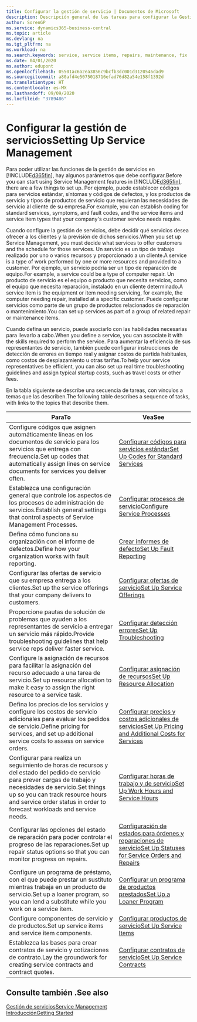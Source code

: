 ```yaml
---
title: Configurar la gestión de servicio | Documentos de Microsoft
description: Descripción general de las tareas para configurar la Gestión de servicios para adaptarla a la forma en que sus organizaciones gestionan sus servicios.
author: SorenGP
ms.service: dynamics365-business-central
ms.topic: article
ms.devlang: na
ms.tgt_pltfrm: na
ms.workload: na
ms.search.keywords: service, service items, repairs, maintenance, fix
ms.date: 04/01/2020
ms.author: edupont
ms.openlocfilehash: 05501ac6a2ea3856c9bcfb3dc001d3120546dad9
ms.sourcegitcommit: a80afd4e5075018716efad76d82a54e158f1392d
ms.translationtype: HT
ms.contentlocale: es-MX
ms.lasthandoff: 09/09/2020
ms.locfileid: "3789486"
---
```

# <a name="setting-up-service-management"></a><span data-ttu-id="c1a4d-103">Configurar la gestión de servicios</span><span class="sxs-lookup"><span data-stu-id="c1a4d-103">Setting Up Service Management</span></span>
<span data-ttu-id="c1a4d-104">Para poder utilizar las funciones de la gestión de servicios en [!INCLUDE[d365fin](includes/d365fin_md.md)], hay algunos parámetros que debe configurar.</span><span class="sxs-lookup"><span data-stu-id="c1a4d-104">Before you can start using Service Management features in [!INCLUDE[d365fin](includes/d365fin_md.md)], there are a few things to set up.</span></span> <span data-ttu-id="c1a4d-105">Por ejemplo, puede establecer códigos para servicios estándar, síntomas y códigos de defectos, y los productos de servicio y tipos de productos de servicio que requieran las necesidades de servicio al cliente de su empresa.</span><span class="sxs-lookup"><span data-stu-id="c1a4d-105">For example, you can establish coding for standard services, symptoms, and fault codes, and the service items and service item types that your company's customer service needs require.</span></span>  

<span data-ttu-id="c1a4d-106">Cuando configure la gestión de servicios, debe decidir qué servicios desea ofrecer a los clientes y la previsión de dichos servicios.</span><span class="sxs-lookup"><span data-stu-id="c1a4d-106">When you set up Service Management, you must decide what services to offer customers and the schedule for those services.</span></span> <span data-ttu-id="c1a4d-107">Un servicio es un tipo de trabajo realizado por uno o varios recursos y proporcionado a un cliente.</span><span class="sxs-lookup"><span data-stu-id="c1a4d-107">A service is a type of work performed by one or more resources and provided to a customer.</span></span> <span data-ttu-id="c1a4d-108">Por ejemplo, un servicio podría ser un tipo de reparación de equipo.</span><span class="sxs-lookup"><span data-stu-id="c1a4d-108">For example, a service could be a type of computer repair.</span></span> <span data-ttu-id="c1a4d-109">Un producto de servicio es el equipo o producto que necesita servicios, como el equipo que necesita reparación, instalado en un cliente determinado.</span><span class="sxs-lookup"><span data-stu-id="c1a4d-109">A service item is the equipment or item needing servicing, for example, the computer needing repair, installed at a specific customer.</span></span> <span data-ttu-id="c1a4d-110">Puede configurar servicios como parte de un grupo de productos relacionados de reparación o mantenimiento.</span><span class="sxs-lookup"><span data-stu-id="c1a4d-110">You can set up services as part of a group of related repair or maintenance items.</span></span>  
  
<span data-ttu-id="c1a4d-111">Cuando defina un servicio, puede asociarlo con las habilidades necesarias para llevarlo a cabo.</span><span class="sxs-lookup"><span data-stu-id="c1a4d-111">When you define a service, you can associate it with the skills required to perform the service.</span></span> <span data-ttu-id="c1a4d-112">Para aumentar la eficiencia de sus representantes de servicio, también puede configurar instrucciones de detección de errores en tiempo real y asignar costos de partida habituales, como costos de desplazamiento u otras tarifas.</span><span class="sxs-lookup"><span data-stu-id="c1a4d-112">To help your service representatives be efficient, you can also set up real time troubleshooting guidelines and assign typical startup costs, such as travel costs or other fees.</span></span>  

<span data-ttu-id="c1a4d-113">En la tabla siguiente se describe una secuencia de tareas, con vínculos a temas que las describen.</span><span class="sxs-lookup"><span data-stu-id="c1a4d-113">The following table describes a sequence of tasks, with links to the topics that describe them.</span></span>  
  
| <span data-ttu-id="c1a4d-114">Para</span><span class="sxs-lookup"><span data-stu-id="c1a4d-114">To</span></span> | <span data-ttu-id="c1a4d-115">Vea</span><span class="sxs-lookup"><span data-stu-id="c1a4d-115">See</span></span> |
| --- | --- |
| <span data-ttu-id="c1a4d-116">Configure códigos que asignen automáticamente líneas en los documentos de servicio para los servicios que entrega con frecuencia.</span><span class="sxs-lookup"><span data-stu-id="c1a4d-116">Set up codes that automatically assign lines on service documents for services you deliver often.</span></span> |[<span data-ttu-id="c1a4d-117">Configurar códigos para servicios estándar</span><span class="sxs-lookup"><span data-stu-id="c1a4d-117">Set Up Codes for Standard Services</span></span>](service-how-setup-service-coding.md)|
| <span data-ttu-id="c1a4d-118">Establezca una configuración general que controle los aspectos de los procesos de administración de servicios.</span><span class="sxs-lookup"><span data-stu-id="c1a4d-118">Establish general settings that control aspects of Service Management Processes.</span></span>|[<span data-ttu-id="c1a4d-119">Configurar procesos de servicio</span><span class="sxs-lookup"><span data-stu-id="c1a4d-119">Configure Service Processes</span></span>](service-setup-service-processes.md)|
| <span data-ttu-id="c1a4d-120">Defina cómo funciona su organización con el informe de defectos.</span><span class="sxs-lookup"><span data-stu-id="c1a4d-120">Define how your organization works with fault reporting.</span></span> |[<span data-ttu-id="c1a4d-121">Crear informes de defecto</span><span class="sxs-lookup"><span data-stu-id="c1a4d-121">Set Up Fault Reporting</span></span>](service-how-setup-fault-reporting.md) |
| <span data-ttu-id="c1a4d-122">Configurar las ofertas de servicio que su empresa entrega a los clientes.</span><span class="sxs-lookup"><span data-stu-id="c1a4d-122">Set up the service offerings that your company delivers to customers.</span></span>|[<span data-ttu-id="c1a4d-123">Configurar ofertas de servicio</span><span class="sxs-lookup"><span data-stu-id="c1a4d-123">Set Up Service Offerings</span></span>](service-how-setup-service-offerings.md)|
| <span data-ttu-id="c1a4d-124">Proporcione pautas de solución de problemas que ayuden a los representantes de servicio a entregar un servicio más rápido.</span><span class="sxs-lookup"><span data-stu-id="c1a4d-124">Provide troubleshooting guidelines that help service reps deliver faster service.</span></span> |[<span data-ttu-id="c1a4d-125">Configurar detección errores</span><span class="sxs-lookup"><span data-stu-id="c1a4d-125">Set Up Troubleshooting</span></span>](service-how-setup-troubleshooting.md) |
| <span data-ttu-id="c1a4d-126">Configure la asignación de recursos para facilitar la asignación del recurso adecuado a una tarea de servicio.</span><span class="sxs-lookup"><span data-stu-id="c1a4d-126">Set up resource allocation to make it easy to assign the right resource to a service task.</span></span> |[<span data-ttu-id="c1a4d-127">Configurar asignación de recursos</span><span class="sxs-lookup"><span data-stu-id="c1a4d-127">Set Up Resource Allocation</span></span>](service-how-setup-resource-allocation.md) |
| <span data-ttu-id="c1a4d-128">Defina los precios de los servicios y configure los costos de servicio adicionales para evaluar los pedidos de servicio.</span><span class="sxs-lookup"><span data-stu-id="c1a4d-128">Define pricing for services, and set up additional service costs to assess on service orders.</span></span> |[<span data-ttu-id="c1a4d-129">Configurar precios y costos adicionales de servicios</span><span class="sxs-lookup"><span data-stu-id="c1a4d-129">Set Up Pricing and Additional Costs for Services</span></span>](service-how-setup-service-costs-pricing.md)|
| <span data-ttu-id="c1a4d-130">Configurar para realiza un seguimiento de horas de recursos y del estado del pedido de servicio para prever cargas de trabajo y necesidades de servicio.</span><span class="sxs-lookup"><span data-stu-id="c1a4d-130">Set things up so you can track resource hours and service order status in order to forecast workloads and service needs.</span></span>|[<span data-ttu-id="c1a4d-131">Configurar horas de trabajo y de servicio</span><span class="sxs-lookup"><span data-stu-id="c1a4d-131">Set Up Work Hours and Service Hours</span></span>](service-how-setup-work-service-hours.md)|
| <span data-ttu-id="c1a4d-132">Configurar las opciones del estado de reparación para poder controlar el progreso de las reparaciones.</span><span class="sxs-lookup"><span data-stu-id="c1a4d-132">Set up repair status options so that you can monitor progress on repairs.</span></span> | [<span data-ttu-id="c1a4d-133">Configuración de estados para órdenes y reparaciones de servicio</span><span class="sxs-lookup"><span data-stu-id="c1a4d-133">Set Up Statuses for Service Orders and Repairs</span></span>](service-order-repair-status.md)|
| <span data-ttu-id="c1a4d-134">Configure un programa de préstamo, con el que puede prestar un sustituto mientras trabaja en un producto de servicio.</span><span class="sxs-lookup"><span data-stu-id="c1a4d-134">Set up a loaner program, so you can lend a substitute while you work on a service item.</span></span> |[<span data-ttu-id="c1a4d-135">Configurar un programa de productos prestados</span><span class="sxs-lookup"><span data-stu-id="c1a4d-135">Set Up a Loaner Program</span></span>](service-how-setup-loaner-program.md) |
| <span data-ttu-id="c1a4d-136">Configure componentes de servicio y de productos.</span><span class="sxs-lookup"><span data-stu-id="c1a4d-136">Set up service items and service item components.</span></span> |[<span data-ttu-id="c1a4d-137">Configurar productos de servicio</span><span class="sxs-lookup"><span data-stu-id="c1a4d-137">Set Up Service Items</span></span>](service-how-setup-service-items.md) |
| <span data-ttu-id="c1a4d-138">Establezca las bases para crear contratos de servicio y cotizaciones de contrato.</span><span class="sxs-lookup"><span data-stu-id="c1a4d-138">Lay the groundwork for creating service contracts and contract quotes.</span></span> |[<span data-ttu-id="c1a4d-139">Configurar contratos de servicio</span><span class="sxs-lookup"><span data-stu-id="c1a4d-139">Set Up Service Contracts</span></span>](service-how-setup-service-contracts.md) |

## <a name="see-also"></a><span data-ttu-id="c1a4d-140">Consulte también .</span><span class="sxs-lookup"><span data-stu-id="c1a4d-140">See also</span></span>
[<span data-ttu-id="c1a4d-141">Gestión de servicios</span><span class="sxs-lookup"><span data-stu-id="c1a4d-141">Service Management</span></span>](service-service.md)  
[<span data-ttu-id="c1a4d-142">Introducción</span><span class="sxs-lookup"><span data-stu-id="c1a4d-142">Getting Started</span></span>](product-get-started.md)  
